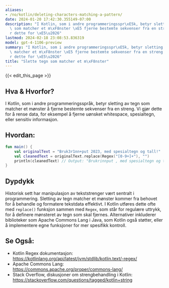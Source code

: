 ```yaml
---
aliases:
- /no/kotlin/deleting-characters-matching-a-pattern/
date: 2024-01-20 17:42:30.355149-07:00
description: "I Kotlin, som i andre programmeringsspr\xE5k, betyr sletting av tegn\
  \ som matcher et m\xF8nster \xE5 fjerne bestemte sekvenser fra en streng. Vi gj\xF8\
  r dette for \xE5\u2026"
lastmod: 2024-02-18 23:08:53.836319
model: gpt-4-1106-preview
summary: "I Kotlin, som i andre programmeringsspr\xE5k, betyr sletting av tegn som\
  \ matcher et m\xF8nster \xE5 fjerne bestemte sekvenser fra en streng. Vi gj\xF8\
  r dette for \xE5\u2026"
title: "Slette tegn som matcher et m\xF8nster"
---
```


{{< edit_this_page >}}

## Hva & Hvorfor?
I Kotlin, som i andre programmeringsspråk, betyr sletting av tegn som matcher et mønster å fjerne bestemte sekvenser fra en streng. Vi gjør dette for å rense data, for eksempel å fjerne uønsket whitespace, spesialtegn, eller sensitiv informasjon.

## Hvordan:
```Kotlin
fun main() {
    val originalText = "Bruk3r1nn+put 2023, med spesialtegn og tall!"
    val cleanedText = originalText.replace(Regex("[0-9+]+"), "")
    println(cleanedText) // Output: "Brukrinnput , med spesialtegn og tall!"
}
```

## Dypdykk
Historisk sett har manipulasjon av tekststrenger vært sentralt i programmering. Sletting av tegn matcher et mønster kommer fra behovet for å behandle og formatere tekstdata effektivt. I Kotlin utføres dette ofte med `replace()` funksjon sammen med `Regex`, som står for regulære uttrykk, for å definere mønsteret av tegn som skal fjernes. Alternativer inkluderer biblioteker som Apache Commons Lang i Java, som Kotlin også støtter, eller å implementere egne funksjoner for mer spesifikk kontroll.

## Se Også:
- Kotlin Regex dokumentasjon: https://kotlinlang.org/api/latest/jvm/stdlib/kotlin.text/-regex/
- Apache Commons Lang: https://commons.apache.org/proper/commons-lang/
- Stack Overflow, diskusjoner om strengbehandling i Kotlin: https://stackoverflow.com/questions/tagged/kotlin+string
